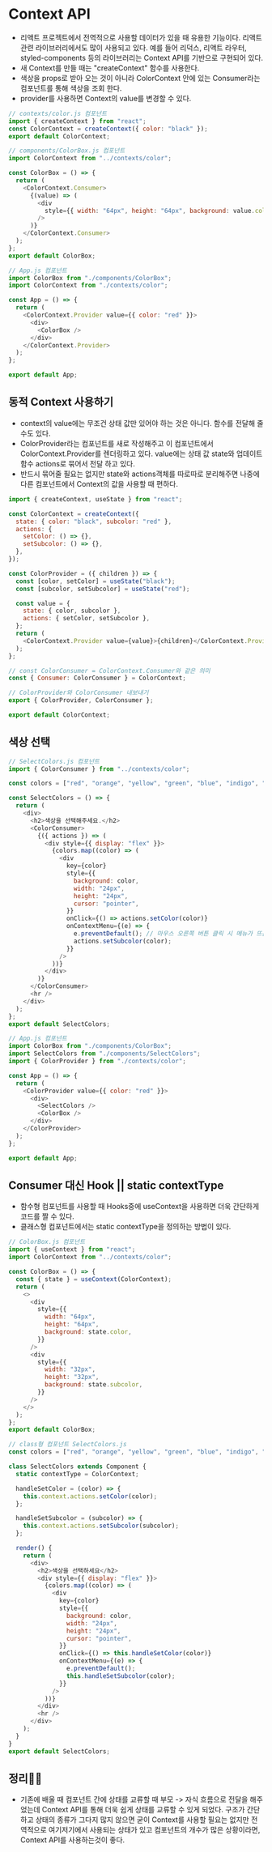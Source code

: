# Context API

- 리액트 프로젝트에서 전역적으로 사용할 데이터가 있을 때 유용한 기능이다. 리액트 관련 라이브러리에서도 많이 사용되고 있다. 예를 들어 리덕스, 리액트 라우터, styled-components 등의 라이브러리는 Context API를 기반으로 구현되어 있다.
- 새 Context를 만들 때는 "createContext" 함수를 사용한다. 
- 색상을 props로 받아 오는 것이 아니라 ColorContext 안에 있는 Consumer라는 컴포넌트를 통해 색상을 조회 한다.
- provider를 사용하면 Context의 value를 변경할 수 있다.

```javascript
// contexts/color.js 컴포넌트
import { createContext } from "react";
const ColorContext = createContext({ color: "black" });
export default ColorContext;

// components/ColorBox.js 컴포넌트
import ColorContext from "../contexts/color";

const ColorBox = () => {
  return (
    <ColorContext.Consumer>
      {(value) => (
        <div
          style={{ width: "64px", height: "64px", background: value.color }}
        />
      )}
    </ColorContext.Consumer>
  );
};
export default ColorBox;

// App.js 컴포넌트
import ColorBox from "./components/ColorBox";
import ColorContext from "./contexts/color";

const App = () => {
  return (
    <ColorContext.Provider value={{ color: "red" }}>
      <div>
        <ColorBox />
      </div>
    </ColorContext.Provider>
  );
};

export default App;
```

## 동적 Context 사용하기
- context의 value에는 무조건 상태 값만 있어야 하는 것은 아니다. 함수를 전달해 줄 수도 있다.
- ColorProvider라는 컴포넌트를 새로 작성해주고 이 컴포넌트에서 ColorContext.Provider를 렌더링하고 있다. value에는 상태 값 state와 업데이트함수 actions로 묶어서 전달 하고 있다.
- 반드시 묶어줄 필요는 없지만 state와 actions객체를 따로따로 분리해주면 나중에 다른 컴포넌트에서 Context의 값을 사용할 때 편하다.
```javascript
import { createContext, useState } from "react";

const ColorContext = createContext({
  state: { color: "black", subcolor: "red" },
  actions: {
    setColor: () => {},
    setSubcolor: () => {},
  },
});

const ColorProvider = ({ children }) => {
  const [color, setColor] = useState("black");
  const [subcolor, setSubcolor] = useState("red");

  const value = {
    state: { color, subcolor },
    actions: { setColor, setSubcolor },
  };
  return (
    <ColorContext.Provider value={value}>{children}</ColorContext.Provider>
  );
};

// const ColorConsumer = ColorContext.Consumer와 같은 의미
const { Consumer: ColorConsumer } = ColorContext;

// ColorProvider와 ColorConsumer 내보내기
export { ColorProvider, ColorConsumer };

export default ColorContext;
```

## 색상 선택
```javascript
// SelectColors.js 컴포넌트
import { ColorConsumer } from "../contexts/color";

const colors = ["red", "orange", "yellow", "green", "blue", "indigo", "violet"];

const SelectColors = () => {
  return (
    <div>
      <h2>색상을 선택해주세요.</h2>
      <ColorConsumer>
        {({ actions }) => (
          <div style={{ display: "flex" }}>
            {colors.map((color) => (
              <div
                key={color}
                style={{
                  background: color,
                  width: "24px",
                  height: "24px",
                  cursor: "pointer",
                }}
                onClick={() => actions.setColor(color)}
                onContextMenu={(e) => {
                  e.preventDefault(); // 마우스 오른쪽 버튼 클릭 시 메뉴가 뜨는것을 무시함
                  actions.setSubcolor(color);
                }}
              />
            ))}
          </div>
        )}
      </ColorConsumer>
      <hr />
    </div>
  );
};
export default SelectColors;

// App.js 컴포넌트
import ColorBox from "./components/ColorBox";
import SelectColors from "./components/SelectColors";
import { ColorProvider } from "./contexts/color";

const App = () => {
  return (
    <ColorProvider value={{ color: "red" }}>
      <div>
        <SelectColors />
        <ColorBox />
      </div>
    </ColorProvider>
  );
};

export default App;
```

## Consumer 대신 Hook || static contextType
- 함수형 컴포넌트를 사용할 때 Hooks중에 useContext을 사용하면 더욱 간단하게 코드를 짤 수 있다.
- 클래스형 컴포넌트에서는 static contextType을 정의하는 방법이 있다.
```javascript
// ColorBox.js 컴포넌트
import { useContext } from "react";
import ColorContext from "../contexts/color";

const ColorBox = () => {
  const { state } = useContext(ColorContext);
  return (
    <>
      <div
        style={{
          width: "64px",
          height: "64px",
          background: state.color,
        }}
      />
      <div
        style={{
          width: "32px",
          height: "32px",
          background: state.subcolor,
        }}
      />
    </>
  );
};
export default ColorBox;
```
```javascript
// class형 컴포넌트 SelectColors.js 
const colors = ["red", "orange", "yellow", "green", "blue", "indigo", "violet"];

class SelectColors extends Component {
  static contextType = ColorContext;

  handleSetColor = (color) => {
    this.context.actions.setColor(color);
  };

  handleSetSubcolor = (subcolor) => {
    this.context.actions.setSubcolor(subcolor);
  };

  render() {
    return (
      <div>
        <h2>색상을 선택하세요</h2>
        <div style={{ display: "flex" }}>
          {colors.map((color) => (
            <div
              key={color}
              style={{
                background: color,
                width: "24px",
                height: "24px",
                cursor: "pointer",
              }}
              onClick={() => this.handleSetColor(color)}
              onContextMenu={(e) => {
                e.preventDefault();
                this.handleSetSubcolor(color);
              }}
            />
          ))}
        </div>
        <hr />
      </div>
    );
  }
}
export default SelectColors;
```

## 정리🧑‍💻
- 기존에 배울 때 컴포넌트 간에 상태를 교류할 때 부모 -> 자식 흐름으로 전달을 해주었는데 Context API를 통해 더욱 쉽게 상태를 교류할 수 있게 되었다. 구조가 간단하고 상태의 종류가 그다지 많지 않으면 굳이 Context를 사용할 필요는 없지만 전역적으로 여기저기에서 사용되는 상태가 있고 컴포넌트의 개수가 많은 상황이라면, Context API를 사용하는것이 좋다.




















